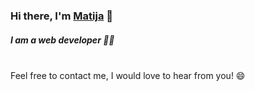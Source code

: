 ### Hi there, I'm [Matija](https://maturc.github.io/portfolio/) 👋
##### I am a web developer 👨‍💻
<br/>
Feel free to contact me, I would love to hear from you! 😄

<!--
**maturc/maturc** is a ✨ _special_ ✨ repository because its `README.md` (this file) appears on your GitHub profile.
